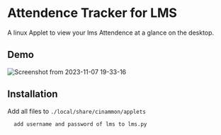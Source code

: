 # Attendence Tracker for LMS

A linux Applet to view your lms Attendence at a glance on the desktop.


## Demo

![Screenshot from 2023-11-07 19-33-16](https://github.com/abdul2801/attendence-afdul/assets/74723091/5f2d520d-62d2-4ac3-b31c-6ac1490e7865)


## Installation

Add all files to ```./local/share/cinammon/applets```

```bash
  add username and password of lms to lms.py
```
    
